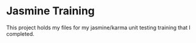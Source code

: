 # Jasmine Training

This project holds my files for my jasmine/karma unit testing training that I completed.
